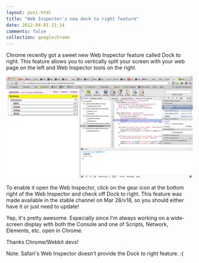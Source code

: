 ```yaml
---
layout: post.html
title: "Web Inspector's new dock to right feature"
date: 2012-04-01 21:14
comments: false
collection: googlechrome
---
```


Chrome recently got a sweet new Web Inspector feature called Dock to right.
This feature allows you to vertically split your screen with your web page on
the left and Web Inspector tools on the right.

<img src="images/web-inspector-dock-to-right.png">

To enable it open the Web Inspector, click on the gear icon at the bottom right
of the Web Inspector and check off Dock to right. This feature was made
available in the stable channel on Mar 28/v18, so you should either have it or
just need to update!

Yep, it's pretty awesome. Especially since I'm always working on a wide-screen
display with both the Console and one of Scripts, Network, Elements, etc. open
in Chrome.

Thanks Chrome/Webkit devs!

Note: Safari's Web Inspector doesn't provide the Dock to right feature. :(

